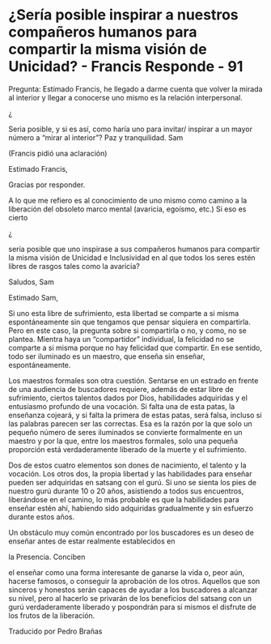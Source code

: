 # ¿Sería posible inspirar a nuestros compañeros humanos para compartir la misma visión de Unicidad? - Francis Responde - 91

Pregunta: Estimado Francis, he llegado a darme cuenta que volver la mirada al interior y llegar a conocerse uno mismo es la relación interpersonal. 

¿

Seria posible, y si es así, como haría uno para invitar/ inspirar a un mayor número a “mirar al interior”? Paz y tranquilidad. Sam

(Francis pidió una aclaración)

Estimado Francis,

Gracias por responder.

A lo que me refiero es al conocimiento de uno mismo como camino a la liberación del obsoleto marco mental (avaricia, egoísmo, etc.) Si eso es cierto 

¿

sería posible que uno inspirase a sus compañeros humanos para compartir la misma visión de Unicidad e Inclusividad en al que todos los seres estén libres de rasgos tales como la avaricia?

Saludos, Sam

Estimado Sam,

Si uno esta libre de sufrimiento, esta libertad se comparte a si misma espontáneamente sin que tengamos que pensar siquiera en compartirla. Pero en este caso, la pregunta sobre si compartirla o no, y como, no se plantea. Mientra haya un “compartidor” individual, la felicidad no se comparte a si misma porque no hay felicidad que compartir. En ese sentido, todo ser iluminado es un maestro, que enseña sin enseñar, espontáneamente.

Los maestros formales son otra cuestión. Sentarse en un estrado en frente de una audiencia de buscadores requiere, además de estar libre de sufrimiento, ciertos talentos dados por Dios, habilidades adquiridas y el entusiasmo profundo de una vocación. Si falta una de esta patas, la enseñanza cojeará, y si falta la primera de estas patas, será falsa, incluso si las palabras parecen ser las correctas. Esa es la razón por la que solo un pequeño número de seres iluminados se convierte formalmente en un maestro y por la que, entre los maestros formales, solo una pequeña proporción está verdaderamente liberado de la muerte y el sufrimiento.

Dos de estos cuatro elementos son dones de nacimiento, el talento y la vocación. Los otros dos, la propia libertad y las habilidades para enseñar pueden ser adquiridas en satsang con el gurú. Si uno se sienta los pies de nuestro gurú durante 10 o 20 años, asistiendo a todos sus encuentros, liberándose en el camino, lo más probable es que la habilidades para enseñar estén ahí, habiendo sido adquiridas gradualmente y sin esfuerzo durante estos años.

Un obstáculo muy común encontrado por los buscadores es un deseo de enseñar antes de estar realmente establecidos en 

la Presencia. Conciben

 el enseñar como una forma interesante de ganarse la vida o, peor aún, hacerse famosos, o conseguir la aprobación de los otros. Aquellos que son sinceros y honestos serán capaces de ayudar a los buscadores a alcanzar su nivel, pero al hacerlo se privarán de los beneficios del satsang con un gurú verdaderamente liberado y pospondrán para si mismos el disfrute de los frutos de la liberación.

Traducido por Pedro Brañas

